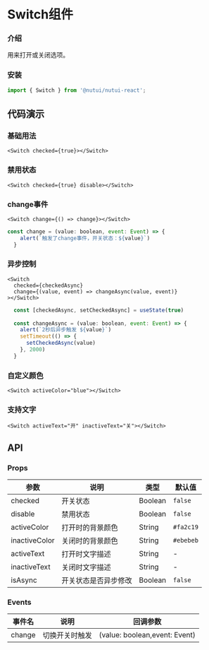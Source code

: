 #  Switch组件

### 介绍

用来打开或关闭选项。

### 安装

```javascript
import { Switch } from '@nutui/nutui-react';
```

## 代码演示

### 基础用法

``` tsx
<Switch checked={true}></Switch>
```


### 禁用状态

``` tsx
<Switch checked={true} disable></Switch>
```

### change事件

``` tsx
<Switch change={() => change}></Switch>
```
``` javascript
const change = (value: boolean, event: Event) => {
    alert(`触发了change事件，开关状态：${value}`)
  }
```

### 异步控制

``` tsx
<Switch
  checked={checkedAsync}
  change={(value, event) => changeAsync(value, event)}
></Switch>
```
``` javascript
  const [checkedAsync, setCheckedAsync] = useState(true)
  
  const changeAsync = (value: boolean, event: Event) => {
    alert(`2秒后异步触发 ${value}`)
    setTimeout(() => {
      setCheckedAsync(value)
    }, 2000)
  }
```
### 自定义颜色

``` tsx
<Switch activeColor="blue"></Switch>
```
### 支持文字

``` tsx
<Switch activeText="开" inactiveText="关"></Switch>
```




## API

### Props

| 参数           | 说明             | 类型    | 默认值                |
|----------------|------------------|---------|-----------------------|
| checked        | 开关状态         | Boolean | `false`               |
| disable        | 禁用状态         | Boolean | `false`               |
| activeColor   | 打开时的背景颜色 | String  | `#fa2c19`    |
| inactiveColor | 关闭时的背景颜色 | String  | `#ebebeb` |
| activeText    | 打开时文字描述   | String  | -                     |
| inactiveText  | 关闭时文字描述   | String  | -                     |
| isAsync  | 开关状态是否异步修改   | Boolean  | `false`                     |


### Events

| 事件名 | 说明           | 回调参数                      |
|--------|----------------|-------------------------------|
| change | 切换开关时触发 | (value: boolean,event: Event) |

